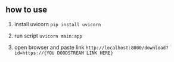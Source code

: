 ## how to use

1. install uvicorn
`pip install uvicorn`

2. run script
`uvicorn main:app`

3. open browser and paste link
   `http://localhost:8000/download?id=https://{YOU DOODSTREAM LINK HERE}`
